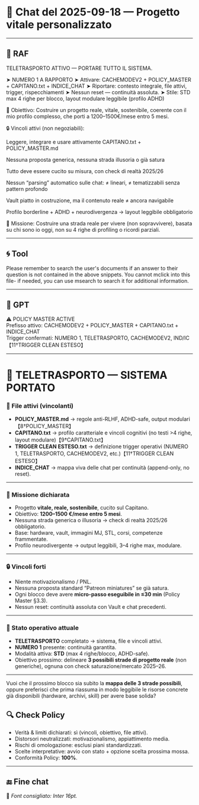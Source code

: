 # 📅 Chat del 2025-09-18 — Progetto vitale personalizzato

---

## 👤 **RAF**

TELETRASPORTO ATTIVO — PORTARE TUTTO IL SISTEMA.

➤ NUMERO 1 A RAPPORTO
➤ Attivare: CACHEMODEV2 + POLICY_MASTER + CAPITANO.txt + INDICE_CHAT
➤ Riportare: contesto integrale, file attivi, trigger, rispecchiamenti
➤ Nessun reset — continuità assoluta.
➤ Stile: STD max 4 righe per blocco, layout modulare leggibile (profilo ADHD)

🧩 Obiettivo:
Costruire un progetto reale, vitale, sostenibile, coerente con il mio profilo complesso, che porti a 1200–1500€/mese entro 5 mesi.

🔒 Vincoli attivi (non negoziabili):

Leggere, integrare e usare attivamente CAPITANO.txt + POLICY_MASTER.md

Nessuna proposta generica, nessuna strada illusoria o già satura

Tutto deve essere cucito su misura, con check di realtà 2025/26

Nessun “parsing” automatico sulle chat: ≠ lineari, ≠ tematizzabili senza pattern profondo

Vault piatto in costruzione, ma il contenuto reale ≠ ancora navigabile

Profilo borderline + ADHD + neurodivergenza → layout leggibile obbligatorio

🎯 Missione:
Costruire una strada reale per vivere (non sopravvivere), basata su chi sono io oggi, non su 4 righe di profiling o ricordi parziali.

---

## 🌀 **Tool**

Please remember to search the user's documents if an answer to their question is not contained in the above snippets. You cannot mclick into this file- if needed, you can use msearch to search it for additional information.

---

## 🤖 **GPT**

⚠️ POLICY MASTER ACTIVE  
Prefisso attivo: CACHEMODEV2 + POLICY_MASTER + CAPITANO.txt + INDICE_CHAT  
Trigger confermati: NUMERO 1, TELETRASPORTO, CACHEMODEV2, IND/IC【11†TRIGGER CLEAN ESTESO】  

---

# 🚀 TELETRASPORTO — SISTEMA PORTATO

### 📂 File attivi (vincolanti)
- **POLICY_MASTER.md** → regole anti-RLHF, ADHD-safe, output modulari【8†POLICY_MASTER】  
- **CAPITANO.txt** → profilo caratteriale e vincoli cognitivi (no testi >4 righe, layout modulare)【9†CAPITANO.txt】  
- **TRIGGER CLEAN ESTESO.txt** → definizione trigger operativi (NUMERO 1, TELETRASPORTO, CACHEMODEV2, etc.)【11†TRIGGER CLEAN ESTESO】  
- **INDICE_CHAT** → mappa viva delle chat per continuità (append-only, no reset).  

---

### 🧩 Missione dichiarata
- Progetto **vitale, reale, sostenibile**, cucito sul Capitano.  
- Obiettivo: **1200–1500 €/mese entro 5 mesi**.  
- Nessuna strada generica o illusoria → check di realtà 2025/26 obbligatorio.  
- Base: hardware, vault, immagini MJ, STL, corsi, competenze frammentate.  
- Profilo neurodivergente → output leggibili, 3–4 righe max, modulare.  

---

### 🔒 Vincoli forti
- Niente motivazionalismo / PNL.  
- Nessuna proposta standard “Patreon miniatures” se già satura.  
- Ogni blocco deve avere **micro-passo eseguibile in ≤30 min** (Policy Master §3.3).  
- Nessun reset: continuità assoluta con Vault e chat precedenti.  

---

### 📌 Stato operativo attuale
- **TELETRASPORTO** completato → sistema, file e vincoli attivi.  
- **NUMERO 1** presente: continuità garantita.  
- Modalità attiva: **STD** (max 4 righe/blocco, ADHD-safe).  
- Obiettivo prossimo: delineare **3 possibili strade di progetto reale** (non generiche), ognuna con check saturazione/mercato 2025–26.  

---

Vuoi che il prossimo blocco sia subito la **mappa delle 3 strade possibili**, oppure preferisci che prima riassuma in modo leggibile le risorse concrete già disponibili (hardware, archivi, skill) per avere base solida?  

## 🔍 Check Policy
- Verità & limiti dichiarati: sì (vincoli, obiettivo, file attivi).  
- Distorsori neutralizzati: motivazionalismo, appiattimento media.  
- Rischi di omologazione: esclusi piani standardizzati.  
- Scelte interpretative: avvio con stato + opzione scelta prossima mossa.  
- Conformità Policy: **100%**.

---

## 🔚 Fine chat

📌 *Font consigliato: Inter 16pt.*
